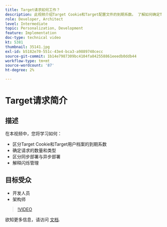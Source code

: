 ```yaml
---
title: Target请求如何工作？
description: 此视频介绍Target Cookie和Target配置文件的到期系数。 了解如何确定Target请求的数量和类型，区分同步部署和异步部署，以及解释闪烁管理。
role: Developer, Architect
level: Intermediate
topic: Personalization, Development
feature: Implementation
doc-type: technical video
kt: 5381
thumbnail: 35141.jpg
exl-id: b5182e70-551c-43e4-bca3-a9889740cecc
source-git-commit: 1b14e7987309bc4104fa842558861eeedb0ddb44
workflow-type: tm+mt
source-wordcount: '87'
ht-degree: 2%

---
```


# Target请求简介

## 描述

在本视频中，您将学习如何：

* 区分Target Cookie和Target用户档案的到期系数
* 确定请求的数量和类型
* 区分同步部署与异步部署
* 解释闪烁管理

## 目标受众

* 开发人员
* 架构师

>[!VIDEO](https://video.tv.adobe.com/v/35141/?quality=12)

欲知更多信息，请访问 [文档](https://experienceleague.adobe.com/docs/target/using/implement-target/implementing-target.html?lang=en).
